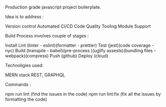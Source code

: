 Production grade javascript project boilerplate.

Idea is to address : 

Version control
Automated CI/CD
Code Quality
Tooling
Module Support 

Build Process involves couple of stages :

Install
Lint (linter - eslint)(formatter - prettier)
Test (jest)(code coverage - nyc)
Build (transpile - babel)(pre-process )(uglify assests)(bundling files - webpack)(compress)
Push (github)
Deploy (cloud)

Technoligies used:

MERN stack
REST, GRAPHQL

Commands :

npm run lint (find the issues in the code)
npm run lint:fix (fix all the issues by formatting the code)